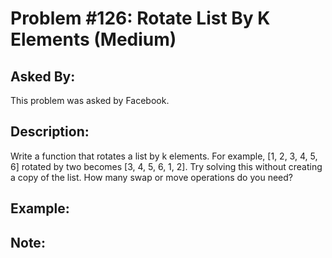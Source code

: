 # Problem #126: Rotate List By K Elements (Medium)

## Asked By:

This problem was asked by Facebook.

## Description:
 
Write a function that rotates a list by k elements. For example, [1, 2, 3, 4, 5, 6] rotated by two becomes [3, 4, 5, 6, 1, 2]. Try solving this without creating a copy of the list. How many swap or move operations do you need?

## Example:


## Note:



